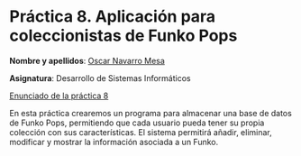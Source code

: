 # Práctica 8. Aplicación para coleccionistas de Funko Pops

**Nombre y apellidos**: [Oscar Navarro Mesa](https://github.com/oscarnavaarro, "Enlace GitHub")

**Asignatura**: Desarrollo de Sistemas Informáticos

[Enunciado de la práctica 8](https://ull-esit-inf-dsi-2425.github.io/prct08-filesystem-funko-app/)

En esta práctica crearemos un programa para almacenar una base de datos de Funko Pops, permitiendo que cada usuario pueda tener su propia colección con sus características.
El sistema permitirá añadir, eliminar, modificar y mostrar la información asociada a un Funko.
